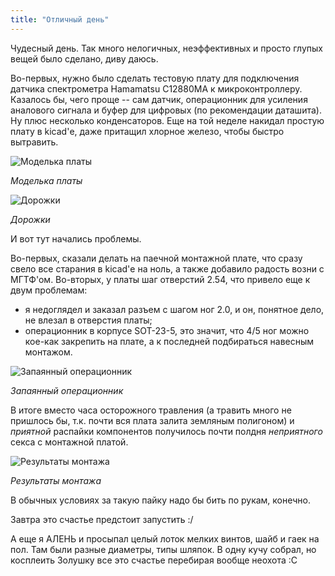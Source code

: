 ```yaml
---
title: "Отличный день"
---
```


Чудесный день. Так много нелогичных, неэффективных и просто глупых вещей было сделано, диву даюсь.

Во-первых, нужно было сделать тестовую плату для подключения датчика спектрометра Hamamatsu C12880MA к микроконтроллеру.
Казалось бы, чего проще -- сам датчик, операционник для усиления аналового сигнала и буфер для цифровых (по рекомендации даташита).
Ну плюс несколько конденсаторов.
Еще на той неделе накидал простую плату в kicad'е, даже притащил хлорное железо, чтобы быстро вытравить.

![Моделька платы](https://i.ibb.co/ds9vgwc/Free-CAD-2019-08-23-17-20-21.png)

_Моделька платы_

![Дорожки](https://i.ibb.co/fHQhdQx/Free-CAD-2019-08-23-17-22-14.png)

_Дорожки_

И вот тут начались проблемы.

Во-первых, сказали делать на паечной монтажной плате, что сразу свело все старания в kicad'е на ноль, а также добавило радость возни с МГТФ'ом.
Во-вторых, у платы шаг отверстий 2.54, что привело еще к двум проблемам:

- я недоглядел и заказал разъем с шагом ног 2.0, и он, понятное дело, не влезал в отверстия платы;
- операционник в корпусе SOT-23-5, это значит, что 4/5 ног можно кое-как закрепить на плате, а к последней подбираться навесным монтажом.

![Запаянный операционник](https://i.ibb.co/b2vyBqX/20190828-130813.jpg)

_Запаянный операционник_

В итоге вместо часа осторожного травления (а травить много не пришлось бы, т.к. почти вся плата залита земляным полигоном) и _приятной_ распайки компонентов получилось почти полдня _неприятного_ секса с монтажной платой.

![Результаты монтажа](https://i.ibb.co/LYd2HNz/20190827-191653.jpg)

_Результаты монтажа_

В обычных условиях за такую пайку надо бы бить по рукам, конечно.

Завтра это счастье предстоит запустить :/

А еще я АЛЕНЬ и просыпал целый лоток мелких винтов, шайб и гаек на пол.
Там были разные диаметры, типы шляпок.
В одну кучу собрал, но косплеить Золушку все это счастье перебирая вообще неохота :С
